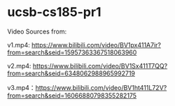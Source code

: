 # ucsb-cs185-pr1

Video Sources from:

v1.mp4: https://www.bilibili.com/video/BV1px411A7ir?from=search&seid=15957363367518063960

v2.mp4: https://www.bilibili.com/video/BV1Sx411T7QQ?from=search&seid=6348062988965992719

v3.mp4：https://www.bilibili.com/video/BV1ht411L72V?from=search&seid=16066880798355282175
